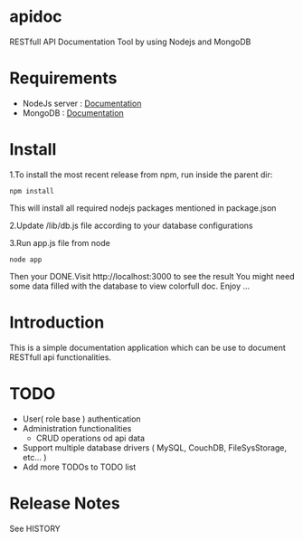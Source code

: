 apidoc
======

RESTfull API Documentation Tool by using Nodejs and MongoDB

Requirements
============

* NodeJs server : [Documentation](http://nodejs.org/)
* MongoDB : [Documentation](http://docs.mongodb.org/manual/installation/)


Install
=======

1.To install the most recent release from npm, run inside the parent dir:

    npm install
    
This will install all required nodejs packages mentioned in package.json

2.Update /lib/db.js file according to your database configurations

3.Run app.js file from node

    node app

Then your DONE.Visit http://localhost:3000 to see the result
You might need some data filled with the database to view colorfull doc.
Enjoy ...

Introduction
============

This is a simple documentation application which can be use to document RESTfull api functionalities.

TODO
====
* User( role base ) authentication
* Administration functionalities
  * CRUD operations od api data
* Support multiple database drivers ( MySQL, CouchDB, FileSysStorage, etc... )
* Add more TODOs to TODO list


Release Notes
=============

See HISTORY

